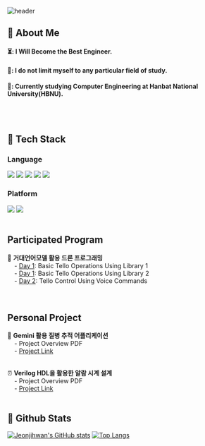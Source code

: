 <!--
**jeonjihwan72/jeonjihwan72** is a ✨ _special_ ✨ repository because its `README.md` (this file) appears on your GitHub profile.

Here are some ideas to get you started:

- 🔭 I’m currently working on ...
- 🌱 I’m currently learning ...
- 👯 I’m looking to collaborate on ...
- 🤔 I’m looking for help with ...
- 💬 Ask me about ...
- 📫 How to reach me: ...
- 😄 Pronouns: ...
- ⚡ Fun fact: ...
-->

<div>
  
  <!--Header-->
  ![header](https://capsule-render.vercel.app/api?type=Blur&color=gradient&height=300&section=header&text=Welcome%20My%20History&fontSize=80)
  
</div>

<div>
  <!--Body-->
  
  ## 👀 About Me
  #### ⏳: I Will Become the Best Engineer.<br/>
  #### 👊: I do not limit myself to any particular field of study.<br/>
  #### 🎒: Currently studying Computer Engineering at Hanbat National University(HBNU).
  <br/>
  <br/>
  
  ## 🧱 Tech Stack
  ### Language
  <!--Python-->
  <img src="https://img.shields.io/badge/Python-3776AB?style=for-the-badge&logo=Python&logoColor=white"/>
  <!--CPP-->
  <img src="https://img.shields.io/badge/C++-00599C?style=for-the-badge&logo=Cplusplus&logoColor=white"/>
  <!--JAVA-->
  <img src="https://img.shields.io/badge/Java-FF7800?style=for-the-badge&logo=OpenJDK&logoColor=white"/>
  <!--HTML5-->
  <img src="https://img.shields.io/badge/HTML5-E34F26?style=for-the-badge&logo=HTML5&logoColor=white"/>
  <!--Verilog HDL-->
  <img src="https://img.shields.io/badge/VerilogHDL-33CC00?style=for-the-badge&logo=V&logoColor=white"/>
  <br/>
  
  ### Platform
  <!--Unity-->
  <img src="https://img.shields.io/badge/Unity-FFFFFF?style=for-the-badge&logo=Unity&logoColor=black"/>
  <!--Android Studio-->
  <img src="https://img.shields.io/badge/Android Studio-3DDC84?style=for-the-badge&logo=AndroidStudio&logoColor=black"/>
  <br/>
  <br/>

  ## Participated Program
  <!-- LLM을 활용한 텔로 조작 -->
  🚁 **거대언어모델 활용 드론 프로그래밍** <br/>
  &nbsp;&nbsp;&nbsp;&nbsp;- [Day 1](https://github.com/jeonjihwan72/DJI-Tello-Class01.git): Basic Tello Operations Using Library 1 <br/>
  &nbsp;&nbsp;&nbsp;&nbsp;- [Day 1](https://github.com/jeonjihwan72/DJI-Tello-Class-HBNU.git): Basic Tello Operations Using Library 2 <br/>
  &nbsp;&nbsp;&nbsp;&nbsp;- [Day 2](https://github.com/jeonjihwan72/DJI-Tello-Class02.git): Tello Control Using Voice Commands <br/>
  <br/>
  <br/>

  ## Personal Project
  <!-- LLM과 Open Api를 활용한 질병 추적 -->
  💊 **Gemini 활용 질병 추적 어플리케이션** <br/>
  &nbsp;&nbsp;&nbsp;&nbsp;- Project Overview PDF <br/>
  &nbsp;&nbsp;&nbsp;&nbsp;- [Project Link](https://github.com/jeonjihwan72/Medi-AI-Project.git) <br/>
  <br/>
  <!--Verilog HDL을 활용한 알람 시계-->
  ⏰ **Verilog HDL을 활용한 알람 시계 설계** <br/>
  &nbsp;&nbsp;&nbsp;&nbsp;- Project Overview PDF <br/>
  &nbsp;&nbsp;&nbsp;&nbsp;- [Project Link](https://github.com/jeonjihwan72/ChronoLogic.git) <br/>
  <br/>

  ## 🤔 Github Stats
  [![Jeonjihwan's GitHub stats](https://github-readme-stats.vercel.app/api?username=jeonjihwan72)](https://github.com/jeonjihwan72/github-readme-stats)
  [![Top Langs](https://github-readme-stats.vercel.app/api/top-langs/?username=jeonjihwan72)](https://github.com/jeonjihwan72/github-readme-stats)
  <br/>
  
</div>

<!--
**Jiyu-Kim/Jiyu-Kim** is a ✨ _special_ ✨ repository because its `README.md` (this file) appears on your GitHub profile.

Here are some ideas to get you started:
- Hi there 👋
- 🔭 I’m currently working on ...
- 🌱 I’m currently learning ...
- 👯 I’m looking to collaborate on ...
- 🤔 I’m looking for help with ...
- 💬 Ask me about ...
- 📫 How to reach me: ...
- 😄 Pronouns: ...
- ⚡ Fun fact: ...
-->


